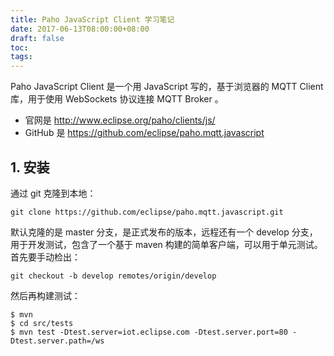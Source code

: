 ```yaml
---
title: Paho JavaScript Client 学习笔记
date: 2017-06-13T08:00:00+08:00
draft: false
toc:
tags:
---
```




Paho JavaScript Client 是一个用 JavaScript 写的，基于浏览器的 MQTT Client 库，用于使用 WebSockets 协议连接 MQTT Broker 。

* 官网是 <http://www.eclipse.org/paho/clients/js/> 
* GitHub 是 <https://github.com/eclipse/paho.mqtt.javascript>

## 1. 安装

通过 git 克隆到本地：

    git clone https://github.com/eclipse/paho.mqtt.javascript.git
    
默认克隆的是 master 分支，是正式发布的版本，远程还有一个 develop 分支，用于开发测试，包含了一个基于 maven 构建的简单客户端，可以用于单元测试。首先要手动检出：

    git checkout -b develop remotes/origin/develop

然后再构建测试：

    $ mvn
    $ cd src/tests
    $ mvn test -Dtest.server=iot.eclipse.com -Dtest.server.port=80 -Dtest.server.path=/ws
